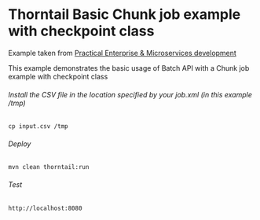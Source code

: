 Thorntail Basic Chunk job example with checkpoint class
=====================================

Example taken from [Practical Enterprise & Microservices development](http://www.itbuzzpress.com/ebooks/java-ee-7-development-on-wildfly.html)

This example demonstrates the basic usage of Batch API with a Chunk job example with checkpoint class

###### Install the CSV file in the location specified by your job.xml (in this example /tmp) 
```shell
cp input.csv /tmp
```

###### Deploy
```shell
mvn clean thorntail:run
```
###### Test
```shell
http://localhost:8080 
```
 
 



 
